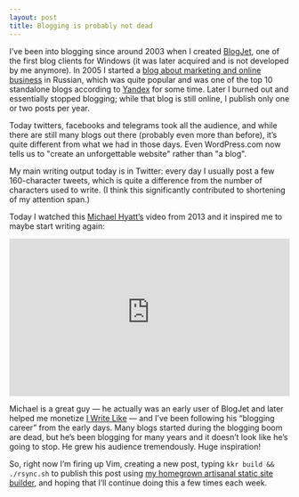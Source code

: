 ```yaml
---
layout: post
title: Blogging is probably not dead
---
```


I’ve been into blogging since around 2003 when I created
[BlogJet](https://www.blogjet.com/), one of the first blog clients for Windows
(it was later acquired and is not developed by me anymore). In 2005 I started a
[blog about marketing and online business](https://sellme.biz) in Russian,
which was quite popular and was one of the top&nbsp;10 standalone blogs
according to [Yandex](https://yandex.com/) for some time. Later I burned out
and essentially stopped blogging; while that blog is still online, I publish
only one or two posts per year.

<!--more-->

Today twitters, facebooks and telegrams took all the audience, and while there
are still many blogs out there (probably even more than before), it’s quite
different from what we had in those days. Even WordPress.com now tells us to
"create an unforgettable website" rather than "a blog".

My main writing output today is in Twitter: every day I usually post a few
160-character tweets, which is quite a difference from the number of characters
used to write. (I think this significantly contributed to shortening of my
attention span.)

Today I watched this [Michael Hyatt’s](https://michaelhyatt.com) video from
2013 and it inspired me to maybe start writing again:

<style>
.embed-responsive {
  position: relative;
  display: block;
  height: 0;
  padding: 0;
  overflow: hidden;
}
.embed-responsive .embed-responsive-item,
.embed-responsive iframe,
.embed-responsive embed,
.embed-responsive object,
.embed-responsive video {
  position: absolute;
  top: 0;
  bottom: 0;
  left: 0;
  width: 100%;
  height: 100%;
  border: 0;
}
.embed-responsive-16by9 {
  padding-bottom: 56.25%;
}
.embed-responsive-4by3 {
  padding-bottom: 75%;
}
</style>
<div class="embed-responsive embed-responsive-16by9">
<iframe src="https://www.youtube-nocookie.com/embed/zBKYnYFrbic" allowfullscreen></iframe>
</div>

Michael is a great guy — he actually was an early user of BlogJet and later
helped me monetize [I Write Like](https://iwl.me) — and I’ve been following his
“blogging career” from the early days. Many blogs started during the blogging
boom are dead, but he’s been blogging for many years and it doesn’t look like
he’s going to stop.  He grew his audience tremendously. Huge inspiration!

So, right now I’m firing up Vim, creating a new post, typing `kkr build &&
./rsync.sh` to publish this post using [my homegrown artisanal static site
builder](http://github.com/dchest/kkr), and hoping that I’ll continue doing
this a few times each week.

